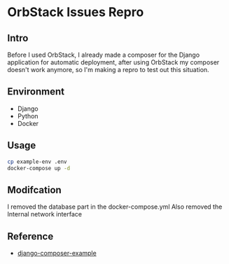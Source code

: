 # OrbStack Issues Repro

## Intro

Before I used OrbStack, I already made a composer for the Django application for automatic deployment, after using OrbStack my composer doesn't work anymore, so I'm making a repro to test out this situation.

## Environment

- Django
- Python
- Docker

## Usage

```bash
cp example-env .env
docker-compose up -d
```

## Modifcation

I removed the database part in the docker-compose.yml
Also removed the Internal network interface

## Reference

- [django-composer-example](https://github.com/ZoneTwelve/django-composer-example)
